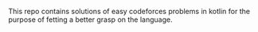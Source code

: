 This repo contains solutions of easy codeforces problems in kotlin for the purpose of fetting a better grasp on the language.
